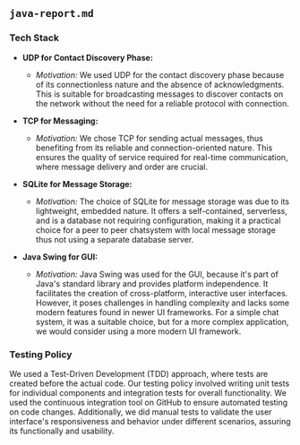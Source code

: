 ## `java-report.md`

### Tech Stack

- **UDP for Contact Discovery Phase:**
  - *Motivation:* We used UDP for the contact discovery phase because of its connectionless nature and the absence of acknowledgments. This is suitable for broadcasting messages to discover contacts on the network without the need for a reliable protocol with connection.

- **TCP for Messaging:**
  - *Motivation:* We chose TCP for sending actual messages, thus benefiting from its reliable and connection-oriented nature. This ensures the quality of service required for real-time communication, where message delivery and order are crucial.

- **SQLite for Message Storage:**
  - *Motivation:* The choice of SQLite for message storage was due to its lightweight, embedded nature. It offers a self-contained, serverless, and is a database not requiring configuration, making it a practical choice for a peer to peer chatsystem with local message storage thus not using a separate database server.

- **Java Swing for GUI:**
  - *Motivation:* Java Swing was used for the GUI, because it's part of Java's standard library and provides platform independence. It facilitates the creation of cross-platform, interactive user interfaces. However, it poses challenges in handling complexity and lacks some modern features found in newer UI frameworks. For a simple chat system, it was a suitable choice, but for a more complex application, we would consider using a more modern UI framework.

### Testing Policy

We used a Test-Driven Development (TDD) approach, where tests are created before the actual code. Our testing policy involved writing unit tests for individual components and integration tests for overall functionality. We used the continuous integration tool on GitHub to ensure automated testing on code changes. Additionally, we did manual tests to validate the user interface's responsiveness and behavior under different scenarios, assuring its functionally and usability.
